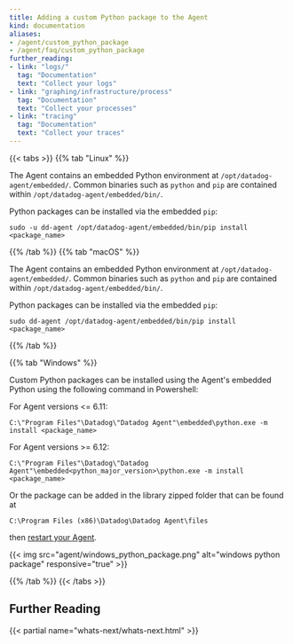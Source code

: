 ```yaml
---
title: Adding a custom Python package to the Agent
kind: documentation
aliases:
- /agent/custom_python_package
- /agent/faq/custom_python_package
further_reading:
- link: "logs/"
  tag: "Documentation"
  text: "Collect your logs"
- link: "graphing/infrastructure/process"
  tag: "Documentation"
  text: "Collect your processes"
- link: "tracing"
  tag: "Documentation"
  text: "Collect your traces"
---
```


{{< tabs >}}
{{% tab "Linux" %}}

The Agent contains an embedded Python environment at `/opt/datadog-agent/embedded/`. Common binaries such as `python` and `pip` are contained within `/opt/datadog-agent/embedded/bin/`.

Python packages can be installed via the embedded `pip`:

```shell
sudo -u dd-agent /opt/datadog-agent/embedded/bin/pip install <package_name>
```

{{% /tab %}}
{{% tab "macOS" %}}

The Agent contains an embedded Python environment at `/opt/datadog-agent/embedded/`. Common binaries such as `python` and `pip` are contained within `/opt/datadog-agent/embedded/bin/`.

Python packages can be installed via the embedded `pip`:

```shell
sudo dd-agent /opt/datadog-agent/embedded/bin/pip install <package_name>
```

{{% /tab %}}

{{% tab "Windows" %}}

Custom Python packages can be installed using the Agent's embedded Python using the following command in Powershell:

For Agent versions <= 6.11:
```
C:\"Program Files"\Datadog\"Datadog Agent"\embedded\python.exe -m install <package_name>
```

For Agent versions >= 6.12:
```
C:\"Program Files"\Datadog\"Datadog Agent"\embedded<python_major_version>\python.exe -m install <package_name>
```

Or the package can be added in the library zipped folder that can be found at
```
C:\Program Files (x86)\Datadog\Datadog Agent\files
```

then [restart your Agent][1].

{{< img src="agent/windows_python_package.png" alt="windows python package" responsive="true" >}}


[1]: /agent/basic_agent_usage/windows
{{% /tab %}}
{{< /tabs >}}

## Further Reading

{{< partial name="whats-next/whats-next.html" >}}
